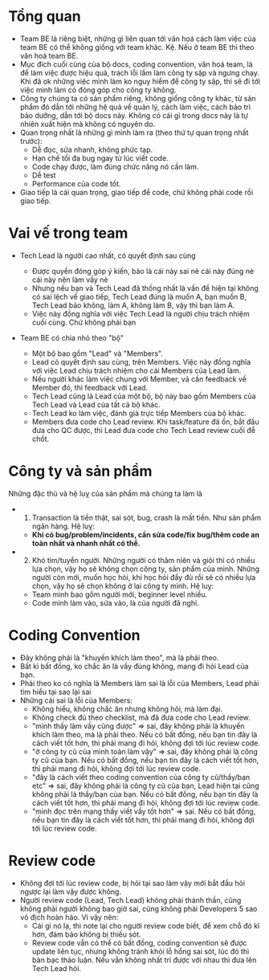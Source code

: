 # Tổng quan

- Team BE là riêng biệt, những gì liên quan tới văn hoá cách làm việc của team BE có thể không giống với team khác. Kệ. Nếu ở team BE thì theo văn hoá team BE.
- Mục đích cuối cùng của bộ docs, coding convention, văn hoá team, là để làm việc được hiệu quả, trách lỗi lầm làm công ty sập và ngưng chạy. Khi đã ok những việc mình làm ko nguy hiểm để công ty sập, thì sẽ đi tới việc mình làm có đóng góp cho công ty không.
- Công ty chúng ta có sản phẩm riêng, không giống công ty khác, từ sản phẩm đó dẫn tới những hệ quả về quản lý, cách làm việc, cách bảo trì bảo dưỡng, dẫn tới bộ docs này. Không có cái gì trong docs này là tự nhiên xuất hiện mà không có nguyên do.
- Quan trọng nhất là những gì mình làm ra (theo thứ tự quan trọng nhất trước):
	* Dễ đọc, sửa nhanh, không phức tạp.
	* Hạn chế tối đa bug ngay từ lúc viết code.
	* Code chạy được, làm đúng chức năng nó cần làm.
	* Dễ test
	* Performance của code tốt.
- Giao tiếp là cái quan trọng, giao tiếp để code, chứ không phải code rồi giao tiếp.

# Vai vế trong team

- Tech Lead là người cao nhất, có quyết định sau cùng
  * Được quyền đóng góp ý kiến, bảo là cái này sai nè cái này đúng nè cái này nên làm vầy nè
  * Nhưng nếu bạn và Tech Lead đã thống nhất là vấn đề hiện tại không có sai lệch về giao tiếp, Tech Lead đúng là muốn A, bạn muốn B, Tech Lead bảo không, làm A, không làm B, vậy thì bạn làm A.
  * Việc này đồng nghĩa với việc Tech Lead là người chịu trách nhiệm cuối cùng. Chứ không phải bạn

- Team BE có chia nhỏ theo "bộ"
  * Một bộ bao gồm "Lead" và "Members".
  * Lead có quyết định sau cùng, trên Members. Việc này đồng nghĩa với việc Lead chịu trách nhiệm cho cái Members của Lead làm.
  * Nếu người khác làm việc chung với Member, vả cần feedback về Member đó, thì feedback với Lead.
  * Tech Lead cũng là Lead của một bộ, bộ này bao gồm Members của Tech Lead và Lead của tất cả bộ khác.
  * Tech Lead ko làm việc, đánh giá trực tiếp Members của bộ khác.
  * Members đưa code cho Lead review. Khi task/feature đã ổn, bắt đầu đưa cho QC được, thì Lead đưa code cho Tech Lead review cuối để chốt.

# Công ty và sản phẩm

Những đặc thù và hệ luỵ của sản phẩm mà chúng ta làm là
- 1. Transaction là tiền thật, sai sót, bug, crash là mất tiền. Như sản phẩm ngân hàng. Hệ luỵ:
  * **Khi có bug/problem/incidents, cần sửa code/fix bug/thêm code an toàn nhất và nhanh nhất có thể.**
- 2. Khó tìm/tuyển người. Những người có thâm niên và giỏi thì có nhiều lựa chọn, vậy họ sẽ không chọn công ty, sản phẩm của mình. Những người còn mới, muốn học hỏi, khi học hỏi đầy đủ rồi sẽ có nhiều lựa chọn, vậy họ sẽ chọn không ở lại công ty mình. Hệ luỵ:
  * Team mình bao gồm người mới, beginner level nhiều.
  * Code mình làm vào, sửa vào, là của người đã nghỉ.

# Coding Convention

- Đây không phải là "khuyến khích làm theo", mà là phải theo.
- Bất kì bất đồng, ko chắc ăn là vầy đúng không, mang đi hỏi Lead của bạn.
- Phải theo ko có nghĩa là Members làm sai là lỗi của Members, Lead phải tìm hiểu tại sao lại sai
- Những cái sai là lỗi của Members:
  * Không hiểu, không chắc ăn nhưng không hỏi, mà làm đại.
  * Không check đủ theo checklist, mà đã đưa code cho Lead review.
  * "mình thấy làm vầy cũng được" => sai, đây không phải là khuyến khích làm theo, mà là phải theo. Nếu có bất đồng, nếu bạn tin đây là cách viết tốt hơn, thì phải mang đi hỏi, không đợi tới lúc review code.
  * "ở công ty cũ của mình toàn làm vậy" => sai, đây không phải là công ty cũ của bạn. Nếu có bất đồng, nếu bạn tin đây là cách viết tốt hơn, thì phải mang đi hỏi, không đợi tới lúc review code.
  * "đây là cách viết theo coding convention của công ty cũ/thầy/bạn etc" => sai, đây không phải là công ty cũ của bạn, Lead hiện tại cũng không phải là thầy/bạn của bạn. Nếu có bất đồng, nếu bạn tin đây là cách viết tốt hơn, thì phải mang đi hỏi, không đợi tới lúc review code.
  * "mình đọc trên mạng thấy viết vầy tốt hơn" => sai. Nếu có bất đồng, nếu bạn tin đây là cách viết tốt hơn, thì phải mang đi hỏi, không đợi tới lúc review code.

# Review code
- Không đợi tới lúc review code, bị hỏi tại sao làm vậy mới bắt đầu hỏi ngược lại làm vậy được không.
- Người review code (Lead, Tech Lead) không phải thánh thần, cũng không phải người không bao giờ sai, cũng không phải Developers 5 sao vô địch hoàn hảo. Vì vậy nên:
  * Cái gì nó lạ, thì note lại cho người review code biết, để xem chỗ đó kĩ hơn, đảm bảo không bị thiếu sót.
  * Review code vẫn có thể có bất đồng, coding convention sẽ được update liên tục, nhưng không tránh khỏi lỗ hổng sai sót, lúc đó thì bàn bạc thảo luận. Nếu vẫn không nhất trí được với nhau thì đưa lên Tech Lead hỏi.


